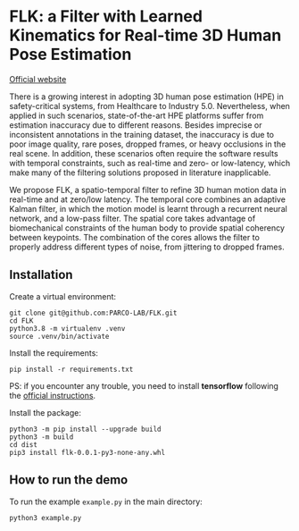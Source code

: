 # FLK: a Filter with Learned Kinematics for Real-time 3D Human Pose Estimation
[Official website](https://parco-lab.github.io/FLK/)

There is a growing interest in adopting 3D human pose estimation (HPE) in safety-critical systems, from Healthcare to Industry 5.0. Nevertheless, when applied in such scenarios, state-of-the-art HPE platforms suffer from estimation inaccuracy due to different reasons. Besides imprecise or inconsistent annotations in the training dataset, the inaccuracy is due to poor image quality, rare poses, dropped frames, or heavy occlusions in the real scene. In addition, these scenarios often require the software results with temporal constraints, such as real-time and zero- or low-latency, which make many of the filtering solutions proposed in literature inapplicable.

We propose FLK, a spatio-temporal filter to refine 3D human motion data in real-time and at zero/low latency. The temporal core combines an adaptive Kalman filter, in which the motion model is learnt through a recurrent neural network, and a low-pass filter. The spatial core takes advantage of biomechanical constraints of the human body to provide spatial coherency between keypoints. The combination of the cores allows the filter to properly address different types of noise, from jittering to dropped frames.

## Installation
Create a virtual environment:
```
git clone git@github.com:PARCO-LAB/FLK.git
cd FLK
python3.8 -m virtualenv .venv
source .venv/bin/activate
```

Install the requirements:

```
pip install -r requirements.txt
```

PS: if you encounter any trouble, you need to install **tensorflow** following the [official instructions](https://www.tensorflow.org/install).

Install the package:

```
python3 -m pip install --upgrade build
python3 -m build
cd dist
pip3 install flk-0.0.1-py3-none-any.whl
```

## How to run the demo

To run the example  `example.py` in the main directory:

```
python3 example.py
```
